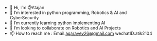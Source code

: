 - 👋 Hi, I’m @Atajan
- 👀 I’m interested in python programming, Robotics & AI and CyberSecurity
- 🌱 I’m currently learning python implementing AI
- 💞️ I’m looking to collaborate on Robotics and AI Projects 
- 📫 How to reach me : Email:agarayev26@gmail.com  wechatID:atik2104

<!---
Atajan2000/Atajan2000 is a ✨ special ✨ repository because its `README.md` (this file) appears on your GitHub profile.
You can click the Preview link to take a look at your changes.
--->
